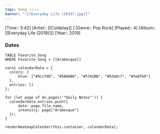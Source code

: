 ```yaml
---
tags: Song ⭐⭐⭐⭐ 
banner: "![[Everyday Life (2019).jpg]]"
---
```

[Time:: 5:42]
[Artist:: [[Coldplay]] ]
[Genre:: Pop Rock]
[Played:: 4]
[Album:: [[Everyday Life (2019)]]]
[Year:: 2019]
### Dates
````dataview
TABLE Favorite_Song
WHERE Favorite_Song = [[Arabesque]]
````
  ```dataviewjs
const calendarData = { 
	colors: { 
		blue: ["#9ccfd8", "#5BAAB8", "#57A1BB", "#5da8c7", "#3e8fb0"] 
	}, 
	entries: [] 
}; 

for (let page of dv.pages('"Daily Notes"')) { 
	calendarData.entries.push({ 
		date: page.file.name, 
		intensity: page["Arabesque"]
	}); 
} 

renderHeatmapCalendar(this.container, calendarData);
```
